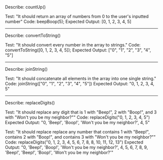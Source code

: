 Describe: countUp()

Test: "It should return an array of numbers from 0 to the user's inputted number"
Code: beepBoop(5);
Expected Output: [0, 1, 2, 3, 4, 5]

-----

Describe: convertToString()

Test: "It should convert every number in the array to strings."
Code: convertToString([0, 1, 2, 3, 4, 5]);
Expected Output: ["0", "1", "2", "3", "4", "5"]

-----

Describe: joinString()

Test: "It should concatenate all elements in the array into one single string." 
Code: joinString(["0", "1", "2", "3", "4", "5"])
Expected Output: "0, 1, 2, 3, 4, 5"

-----

Describe: replaceDigits()

Test: "It should replace any digit that is 1 with "Beep!", 2 with "Boop!", and 3 with "Won't you be my neighbor?"" 
Code: replaceDigits("0, 1, 2, 3, 4, 5")
Expected Output: "0, 'Beep!', 'Boop!', 'Won't you be my neighbor?', 4, 5"

Test: "It should replace replace any number that contains 1 with "Beep!", contains 2 with "Boop!", and contains 3 with "Won't you be my neighbor?""
Code: replaceDigits("0, 1, 2, 3, 4, 5, 6, 7, 8, 8, 10, 11, 12, 13")
Expected Output: "0, 'Beep!', 'Boop!', 'Won't you be my neighbor?', 4, 5, 6, 7, 8, 9, 'Beep!', 'Beep!', 'Boop!', 'Won't you be my neighbor?'"